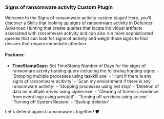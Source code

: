 
### Signs of ransomware activity Custom Plugin

Welcome to the Signs of ransomware activity custom plugin! Here, you'll discover a Skills that looking up signs of ransomware activity in Defender Advanced Hunting that create queries that locate individual artifacts associated with ransomware activity and can also run more sophisticated queries that can look for signs of activity and weigh those signs to find devices that require immediate attention.

#### Features:

- **TimeStampDays:** Set TimeStamp Number of Days for the signs of ranwomare actvity hunting query including the following hunting signs:
        -'Stopping multiple processes using taskkill.exe'
        - 'Hunt if there is any signs of ransomware acitivity'
        - 'Scan my enviornment if there is any ransomware activity'
        - 'Stopping processes using net stop'
        - 'Deletion of data on multiple drives using cipher.exe'
        - 'Clearing of forensic evidence from event logs using wevtutil'
        - 'Turning off services using sc.exe'
        - 'Turning off System Restore'
        - 'Backup deletion'

Let's defend against ransomwares together! 🛡️
